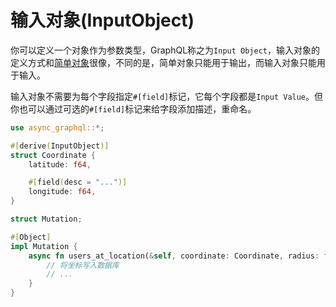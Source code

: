 # 输入对象(InputObject)

你可以定义一个对象作为参数类型，GraphQL称之为`Input Object`，输入对象的定义方式和[简单对象](define_simple_object.md)很像，不同的是，简单对象只能用于输出，而输入对象只能用于输入。

输入对象不需要为每个字段指定`#[field]`标记，它每个字段都是`Input Value`。但你也可以通过可选的`#[field]`标记来给字段添加描述，重命名。

```rust
use async_graphql::*;

#[derive(InputObject)]
struct Coordinate {
    latitude: f64,

    #[field(desc = "...")]
    longitude: f64,
}

struct Mutation;

#[Object]
impl Mutation {
    async fn users_at_location(&self, coordinate: Coordinate, radius: f64) -> Vec<User> {
        // 将坐标写入数据库
        // ...
    }
}
```